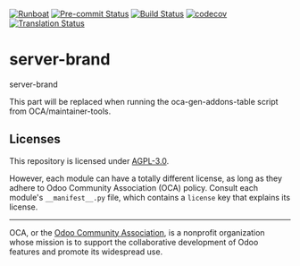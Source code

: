 
[![Runboat](https://img.shields.io/badge/runboat-Try%20me-875A7B.png)](https://runboat.odoo-community.org/builds?repo=OCA/server-brand&target_branch=18.0)
[![Pre-commit Status](https://github.com/OCA/server-brand/actions/workflows/pre-commit.yml/badge.svg?branch=18.0)](https://github.com/OCA/server-brand/actions/workflows/pre-commit.yml?query=branch%3A18.0)
[![Build Status](https://github.com/OCA/server-brand/actions/workflows/test.yml/badge.svg?branch=18.0)](https://github.com/OCA/server-brand/actions/workflows/test.yml?query=branch%3A18.0)
[![codecov](https://codecov.io/gh/OCA/server-brand/branch/18.0/graph/badge.svg)](https://codecov.io/gh/OCA/server-brand)
[![Translation Status](https://translation.odoo-community.org/widgets/server-brand-18-0/-/svg-badge.svg)](https://translation.odoo-community.org/engage/server-brand-18-0/?utm_source=widget)

<!-- /!\ do not modify above this line -->

# server-brand

server-brand

<!-- /!\ do not modify below this line -->

<!-- prettier-ignore-start -->

[//]: # (addons)

This part will be replaced when running the oca-gen-addons-table script from OCA/maintainer-tools.

[//]: # (end addons)

<!-- prettier-ignore-end -->

## Licenses

This repository is licensed under [AGPL-3.0](LICENSE).

However, each module can have a totally different license, as long as they adhere to Odoo Community Association (OCA)
policy. Consult each module's `__manifest__.py` file, which contains a `license` key
that explains its license.

----
OCA, or the [Odoo Community Association](http://odoo-community.org/), is a nonprofit
organization whose mission is to support the collaborative development of Odoo features
and promote its widespread use.
